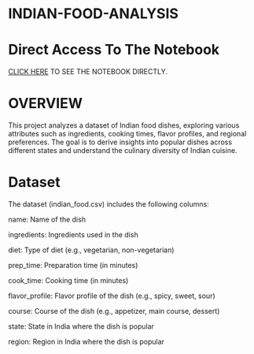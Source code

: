 # INDIAN-FOOD-ANALYSIS

# Direct Access To The Notebook
[CLICK HERE]() TO SEE THE NOTEBOOK DIRECTLY.

# OVERVIEW
 This project analyzes a dataset of Indian food dishes, exploring various attributes such as ingredients, cooking times, flavor profiles, and regional preferences. The goal is to derive insights into popular dishes across different states and understand the culinary diversity of Indian cuisine.

# Dataset
The dataset (indian_food.csv) includes the following columns:

name:  Name of the dish

ingredients:  Ingredients used in the dish

diet:  Type of diet (e.g., vegetarian, non-vegetarian)

prep_time:  Preparation time (in minutes)

cook_time:  Cooking time (in minutes)

flavor_profile:  Flavor profile of the dish (e.g., spicy, sweet, sour)

course:  Course of the dish (e.g., appetizer, main course, dessert)

state:  State in India where the dish is popular

region:  Region in India where the dish is popular

